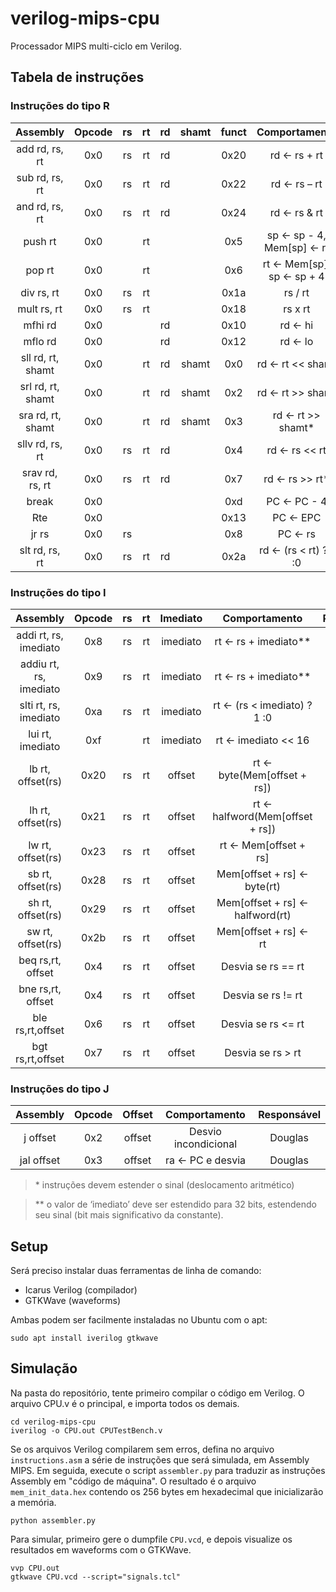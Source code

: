 # verilog-mips-cpu
Processador MIPS multi-ciclo em Verilog.

## Tabela de instruções

### Instruções do tipo R

|        Assembly        | Opcode | rs | rt | rd | shamt |  funct |     Comportamento    | Responsável |
|:----------------------:|:------:|:--:|:--:|:--:|:-----:|:------:|:--------------------:|:-----------:|
|     add rd, rs, rt     |  0x0   | rs | rt | rd |       | 0x20   |     rd ← rs + rt     | Gustavo     |
|     sub rd, rs, rt     |  0x0   | rs | rt | rd |       | 0x22   |     rd ← rs – rt     | Gustavo     |
|     and rd, rs, rt     |  0x0   | rs | rt | rd |       | 0x24   |     rd ← rs & rt     | Gustavo     |
|         push rt        |  0x0   |    | rt |    |       | 0x5    | sp ← sp - 4, Mem[sp] ← rt | Gustavo |
|         pop rt         |  0x0   |    | rt |    |       | 0x6    | rt ← Mem[sp], sp ← sp + 4 | Gustavo |
|       div rs, rt       |  0x0   | rs | rt |    |       | 0x1a   |        rs / rt       | Matheus     |
|       mult rs, rt      |  0x0   | rs | rt |    |       | 0x18   |        rs x rt       | Matheus     |
|         mfhi rd        |  0x0   |    |    | rd |       | 0x10   |        rd ← hi       | Matheus     |
|         mflo rd        |  0x0   |    |    | rd |       | 0x12   |        rd ← lo       | Matheus     |
|    sll rd, rt, shamt   |  0x0   |    | rt | rd | shamt | 0x0    |   rd ← rt << shamt   | Marvin      |
|    srl rd, rt, shamt   |  0x0   |    | rt | rd | shamt | 0x2    |   rd ← rt >> shamt   | Marvin      |
|    sra rd, rt, shamt   |  0x0   |    | rt | rd | shamt | 0x3    |   rd ← rt >> shamt*  | Marvin      |
|     sllv rd, rs, rt    |  0x0   | rs | rt | rd |       | 0x4    |     rd ← rs << rt    | Marvin      |
|     srav rd, rs, rt    |  0x0   | rs | rt | rd |       | 0x7    |    rd ← rs >> rt*    | Marvin      |
|          break         |  0x0   |    |    |    |       | 0xd    |      PC ← PC - 4     | Marcus      |
|           Rte          |  0x0   |    |    |    |       | 0x13   |       PC ← EPC       | Marcus      |
|          jr rs         |  0x0   | rs |    |    |       | 0x8    |        PC ← rs       | Marcus      |
|     slt rd, rs, rt     |  0x0   | rs | rt | rd |       | 0x2a   | rd ← (rs < rt) ?1 :0 | Marcus      |

### Instruções do tipo I

|        Assembly        | Opcode | rs | rt | Imediato |          Comportamento         | Responsável |
|:----------------------:|:------:|:--:|:--:|:--------:|:------------------------------:|:-----------:|
|  addi rt, rs, imediato | 0x8    | rs | rt | imediato |      rt ← rs + imediato**      | Gustavo     |
| addiu rt, rs, imediato | 0x9    | rs | rt | imediato |      rt ← rs + imediato**      | Gustavo     |
|  slti rt, rs, imediato | 0xa    | rs | rt | imediato |   rt ← (rs < imediato) ?1 :0   | Marcus      |
|    lui rt, imediato    | 0xf    |    | rt | imediato |       rt ← imediato << 16      | Marcus      |
|    lb rt, offset(rs)   | 0x20   | rs | rt |  offset  |   rt ← byte(Mem[offset + rs])  | Herbert     |
|    lh rt, offset(rs)   | 0x21   | rs | rt |  offset  | rt ← halfword(Mem[offset + rs])| Herbert     |
|    lw rt, offset(rs)   | 0x23   | rs | rt |  offset  |      rt ← Mem[offset + rs]     | Herbert     |
|    sb rt, offset(rs)   | 0x28   | rs | rt |  offset  |   Mem[offset + rs] ← byte(rt)  | Herbert     |
|    sh rt, offset(rs)   | 0x29   | rs | rt |  offset  | Mem[offset + rs] ← halfword(rt)| Herbert     |
|    sw rt, offset(rs)   | 0x2b   | rs | rt |  offset  |      Mem[offset + rs] ← rt     | Herbert     |
|    beq rs,rt, offset   | 0x4    | rs | rt |  offset  |       Desvia se rs == rt       | Douglas     |
|    bne rs,rt, offset   | 0x4    | rs | rt |  offset  |       Desvia se rs != rt       | Douglas     |
|    ble rs,rt,offset    | 0x6    | rs | rt |  offset  |       Desvia se rs <= rt       | Douglas     |
|    bgt rs,rt,offset    | 0x7    | rs | rt |  offset  |        Desvia se rs > rt       | Douglas     |

### Instruções do tipo J

|  Assembly  | Opcode | Offset |     Comportamento     | Responsável |
|:----------:|:------:|:------:|:---------------------:|:-----------:|
|  j offset  | 0x2    | offset |  Desvio incondicional | Douglas     |
| jal offset | 0x3    | offset | ra ← PC e desvia      | Douglas     |

> \* instruções devem estender o sinal (deslocamento aritmético)

> ** o valor de ‘imediato’ deve ser estendido para 32 bits, estendendo seu sinal (bit mais significativo da constante).

## Setup

Será preciso instalar duas ferramentas de linha de comando:
 * Icarus Verilog (compilador)
 * GTKWave (waveforms)

Ambas podem ser facilmente instaladas no Ubuntu com o apt:
```console
sudo apt install iverilog gtkwave
```

## Simulação

Na pasta do repositório, tente primeiro compilar o código em Verilog. O arquivo CPU.v é o principal, e importa todos os demais.
```console
cd verilog-mips-cpu
iverilog -o CPU.out CPUTestBench.v
```

Se os arquivos Verilog compilarem sem erros, defina no arquivo `instructions.asm` a série de instruções que será simulada, em Assembly MIPS. Em seguida, execute o script `assembler.py` para traduzir as instruções Assembly em "código de máquina". O resultado é o arquivo `mem_init_data.hex` contendo os 256 bytes em hexadecimal que inicializarão a memória.

```console
python assembler.py
```

Para simular, primeiro gere o dumpfile `CPU.vcd`, e depois visualize os resultados em waveforms com o GTKWave.
```console
vvp CPU.out
gtkwave CPU.vcd --script="signals.tcl"
```